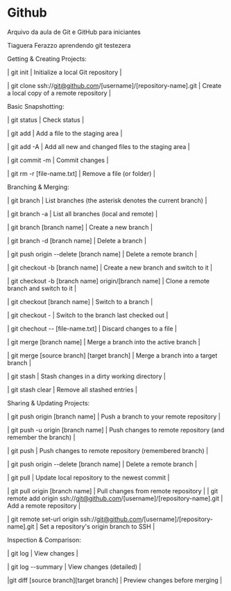 # Github
Arquivo da aula de Git e GitHub para iniciantes

Tiaguera Ferazzo aprendendo git testezera

Getting & Creating Projects:


| git init | Initialize a local Git repository |

| git clone ssh://git@github.com/[username]/[repository-name].git | Create a local copy of a remote repository |

Basic Snapshotting:


| git status | Check status |

| git add | Add a file to the staging area |

| git add -A | Add all new and changed files to the staging area |

| git commit -m | Commit changes |

| git rm -r [file-name.txt] | Remove a file (or folder) |

Branching & Merging:

| git branch | List branches (the asterisk denotes the current branch) |

| git branch -a | List all branches (local and remote) |

| git branch [branch name] | Create a new branch |

| git branch -d [branch name] | Delete a branch |

| git push origin --delete [branch name] | Delete a remote branch |

| git checkout -b [branch name] | Create a new branch and switch to it |

| git checkout -b [branch name] origin/[branch name] | Clone a remote branch and switch to it |

| git checkout [branch name] | Switch to a branch |

| git checkout - | Switch to the branch last checked out |

| git chechout -- [file-name.txt] | Discard changes to a file |

| git merge [branch name] | Merge a branch into the active branch |

| git merge [source branch] [target branch] | Merge a branch into a target branch |

| git stash | Stash changes in a dirty working directory |

| git stash clear | Remove all stashed entries |

Sharing & Updating Projects:

| git push origin [branch name] | Push a branch to your remote repository |

| git push -u origin [branch name] | Push changes to remote repository (and remember the branch) |

| git push | Push changes to remote repository (remembered branch) |

| git push origin --delete [branch name] | Delete a remote branch |

| git pull | Update local repository to the newest commit |

| git pull origin [branch name] | Pull changes from remote repository |
| git remote add origin ssh://git@github.com/[username]/[repository-name].git | Add a remote repository |

| git remote set-url origin ssh://git@github.com/[username]/[repository-name].git | Set a repository's origin branch to SSH |

Inspection & Comparison:

| git log | View changes |

| git log --summary | View changes (detailed) |

|git diff [source branch][target branch] | Preview changes before merging |

